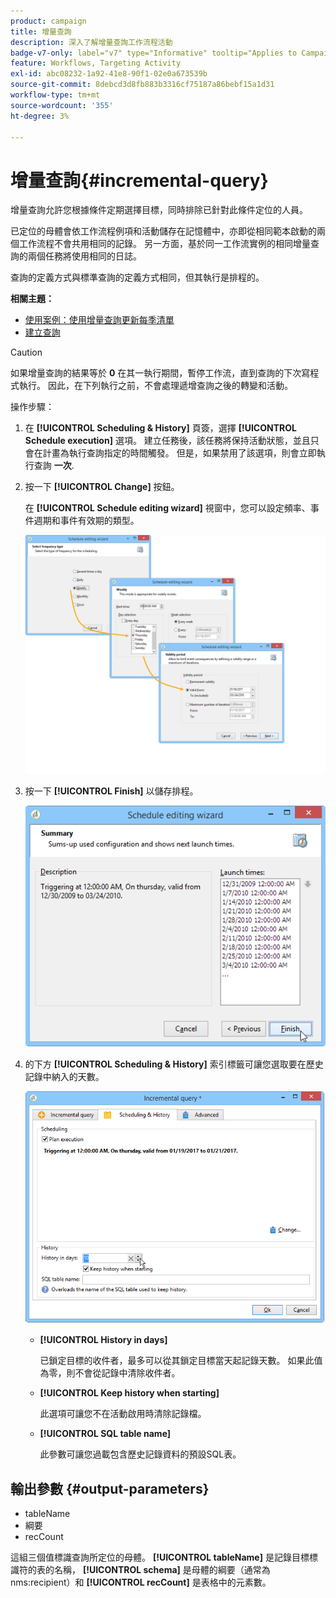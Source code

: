 ```yaml
---
product: campaign
title: 增量查詢
description: 深入了解增量查詢工作流程活動
badge-v7-only: label="v7" type="Informative" tooltip="Applies to Campaign Classic v7 only"
feature: Workflows, Targeting Activity
exl-id: abc08232-1a92-41e8-90f1-02e0a673539b
source-git-commit: 8debcd3d8fb883b3316cf75187a86bebf15a1d31
workflow-type: tm+mt
source-wordcount: '355'
ht-degree: 3%

---
```


# 增量查詢{#incremental-query}



增量查詢允許您根據條件定期選擇目標，同時排除已針對此條件定位的人員。

已定位的母體會依工作流程例項和活動儲存在記憶體中，亦即從相同範本啟動的兩個工作流程不會共用相同的記錄。 另一方面，基於同一工作流實例的相同增量查詢的兩個任務將使用相同的日誌。

查詢的定義方式與標準查詢的定義方式相同，但其執行是排程的。

**相關主題：**

* [使用案例：使用增量查詢更新每季清單](quarterly-list-update.md)
* [建立查詢](query.md#creating-a-query)

>[!CAUTION]
>
>如果增量查詢的結果等於 **0** 在其一執行期間，暫停工作流，直到查詢的下次寫程式執行。 因此，在下列執行之前，不會處理遞增查詢之後的轉變和活動。

操作步驟：

1. 在 **[!UICONTROL Scheduling & History]** 頁簽，選擇 **[!UICONTROL Schedule execution]** 選項。 建立任務後，該任務將保持活動狀態，並且只會在計畫為執行查詢指定的時間觸發。 但是，如果禁用了該選項，則會立即執行查詢 **一次**.
1. 按一下 **[!UICONTROL Change]** 按鈕。

   在 **[!UICONTROL Schedule editing wizard]** 視窗中，您可以設定頻率、事件週期和事件有效期的類型。

   ![](assets/s_user_segmentation_wizard_11.png)

1. 按一下 **[!UICONTROL Finish]** 以儲存排程。

   ![](assets/s_user_segmentation_wizard_valid.png)

1. 的下方 **[!UICONTROL Scheduling & History]** 索引標籤可讓您選取要在歷史記錄中納入的天數。

   ![](assets/edit_request_inc.png)

   * **[!UICONTROL History in days]**

      已鎖定目標的收件者，最多可以從其鎖定目標當天起記錄天數。 如果此值為零，則不會從記錄中清除收件者。

   * **[!UICONTROL Keep history when starting]**

      此選項可讓您不在活動啟用時清除記錄檔。

   * **[!UICONTROL SQL table name]**

      此參數可讓您過載包含歷史記錄資料的預設SQL表。

## 輸出參數 {#output-parameters}

* tableName
* 綱要
* recCount

這組三個值標識查詢所定位的母體。 **[!UICONTROL tableName]** 是記錄目標標識符的表的名稱， **[!UICONTROL schema]** 是母體的綱要（通常為nms:recipient）和 **[!UICONTROL recCount]** 是表格中的元素數。
